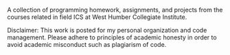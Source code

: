 A collection of programming homework, assignments, and projects from the courses related in field ICS at West Humber Collegiate Institute.

Disclaimer: This work is posted for my personal organization and code management. Please adhere to principles of academic honesty in order to avoid academic misconduct such as plagiarism of code.
